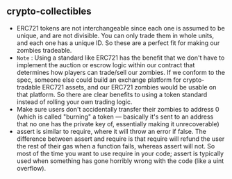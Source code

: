 ## crypto-collectibles

- ERC721 tokens are not interchangeable since each one is assumed to be unique, and are not divisible. You can only trade them in whole units, and each one has a unique ID. So these are a perfect fit for making our zombies tradeable.
- ```Note``` : Using a standard like ERC721 has the benefit that we don't have to implement the auction or escrow logic within our contract that determines how players can trade/sell our zombies. If we conform to the spec, someone else could build an exchange platform for crypto-tradable ERC721 assets, and our ERC721 zombies would be usable on that platform. So there are clear benefits to using a token standard instead of rolling your own trading logic.
- Make sure users don't accidentally transfer their zombies to address 0 (which is called "burning" a token — basically it's sent to an address that no one has the private key of, essentially making it unrecoverable)
- assert is similar to require, where it will throw an error if false. The difference between assert and require is that require will refund the user the rest of their gas when a function fails, whereas assert will not. So most of the time you want to use require in your code; assert is typically used when something has gone horribly wrong with the code (like a uint overflow).

